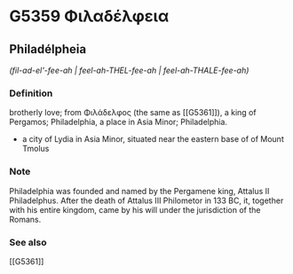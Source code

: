 # G5359 Φιλαδέλφεια

## Philadélpheia

_(fil-ad-el'-fee-ah | feel-ah-THEL-fee-ah | feel-ah-THALE-fee-ah)_

### Definition

brotherly love; from Φιλάδελφος (the same as [[G5361]]), a king of Pergamos; Philadelphia, a place in Asia Minor; Philadelphia.

- a city of Lydia in Asia Minor, situated near the eastern base of of Mount Tmolus

### Note

Philadelphia was founded and named by the Pergamene king, Attalus II Philadelphus. After the death of Attalus III Philometor in 133 BC, it, together with his entire kingdom, came by his will under the jurisdiction of the Romans.

### See also

[[G5361]]

